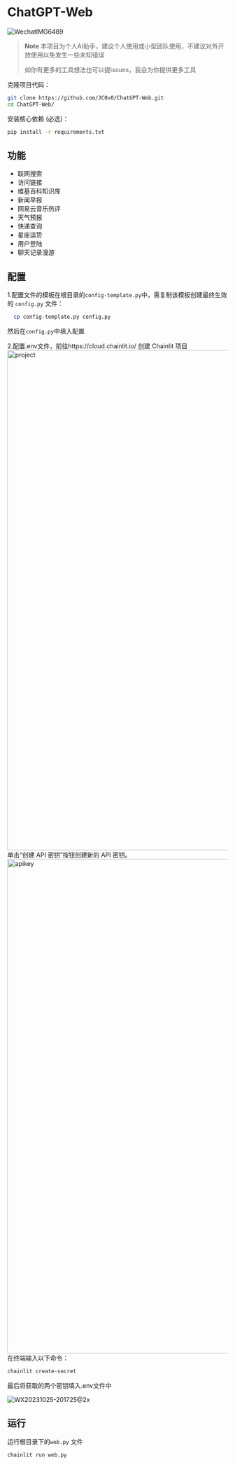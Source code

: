 # ChatGPT-Web

![WechatIMG6489](https://github.com/JC0v0/JC-WebChat/assets/108552928/37412aab-9a34-4604-b3bf-64e3d088d220)


> **Note**
> 本项目为个人AI助手，建议个人使用或小型团队使用，不建议对外开放使用以免发生一些未知错误
>
> 如你有更多的工具想法也可以提issues，我会为你提供更多工具

克隆项目代码：
```bash
git clone https://github.com/JC0v0/ChatGPT-Web.git
cd ChatGPT-Web/
```

安装核心依赖 (必选)：
```bash
pip install -r requirements.txt
```
## 功能
 - 联网搜索
 - 访问链接
 - 维基百科知识库
 - 新闻早报
 - 网易云音乐热评
 - 天气预报
 - 快递查询
 - 星座运贽
 - 用户登陆
 - 聊天记录漫游

## 配置

1.配置文件的模板在根目录的`config-template.py`中，需复制该模板创建最终生效的 `config.py` 文件：

```bash
  cp config-template.py config.py
```
然后在`config.py`中填入配置

2.配置.env文件，前往https://cloud.chainlit.io/
创建 Chainlit 项目
<img width="1142" alt="project" src="https://github.com/JC0v0/JC-WebChat/assets/108552928/d822f54b-5afc-41ae-b2ef-43c64d5e6bb7">
单击“创建 API 密钥”按钮创建新的 API 密钥。
<img width="1129" alt="apikey" src="https://github.com/JC0v0/JC-WebChat/assets/108552928/c06b5da6-5a0f-46f2-b17c-c820dce7eda7">
在终端输入以下命令：
```bash
chainlit create-secret
```
最后将获取的两个密钥填入.env文件中

![WX20231025-201725@2x](https://github.com/JC0v0/JC-WebChat/assets/108552928/e874f433-7a5d-4b24-ba71-6153a4e2e21f)

## 运行
运行根目录下的`web.py` 文件
```bash
chainlit run web.py
```
